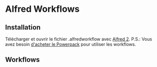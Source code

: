Alfred Workflows
====================

## Installation

Télécharger et ouvrir le fichier .alfredworkflow avec [Alfred 2](http://www.alfredapp.com/).
P.S.: Vous avez besoin [d'acheter le Powerpack](https://buy.alfredapp.com/) pour utiliser les workflows.

## Workflows

